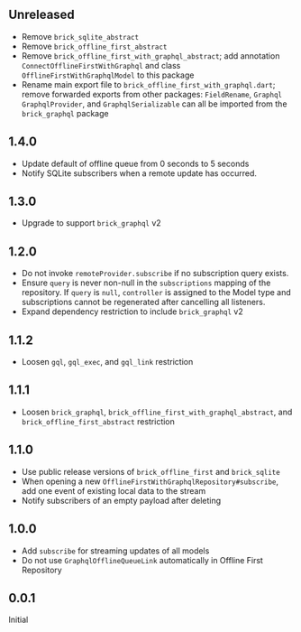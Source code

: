 ## Unreleased

* Remove `brick_sqlite_abstract`
* Remove `brick_offline_first_abstract`
* Remove `brick_offline_first_with_graphql_abstract`; add annotation `ConnectOfflineFirstWithGraphql` and class `OfflineFirstWithGraphqlModel` to this package
* Rename main export file to `brick_offline_first_with_graphql.dart`; remove forwarded exports from other packages: `FieldRename`, `Graphql` `GraphqlProvider`,  and `GraphqlSerializable` can all be imported from the `brick_graphql` package

## 1.4.0

* Update default of offline queue from 0 seconds to 5 seconds
* Notify SQLite subscribers when a remote update has occurred.

## 1.3.0

* Upgrade to support `brick_graphql` v2

## 1.2.0

* Do not invoke `remoteProvider.subscribe` if no subscription query exists.
* Ensure `query` is never non-null in the `subscriptions` mapping of the repository. If `query` is `null`, `controller` is assigned to the Model type and subscriptions cannot be regenerated after cancelling all listeners.
* Expand dependency restriction to include `brick_graphql` v2

## 1.1.2

* Loosen `gql`, `gql_exec`, and `gql_link` restriction

## 1.1.1

* Loosen `brick_graphql`, `brick_offline_first_with_graphql_abstract`, and `brick_offline_first_abstract` restriction

## 1.1.0

* Use public release versions of `brick_offline_first` and `brick_sqlite`
* When opening a new `OfflineFirstWithGraphqlRepository#subscribe`, add one event of existing local data to the stream
* Notify subscribers of an empty payload after deleting

## 1.0.0

* Add `subscribe` for streaming updates of all models
* Do not use `GraphqlOfflineQueueLink` automatically in Offline First Repository

## 0.0.1

Initial
